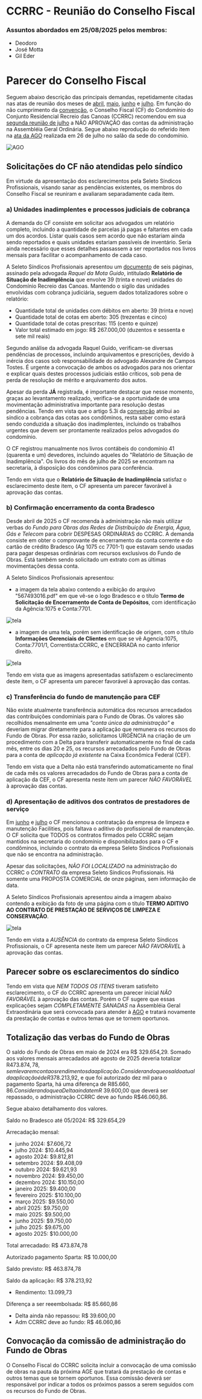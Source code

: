# CCRRC - Reunião do Conselho Fiscal

### Assuntos abordados em 25/08/2025 pelos membros:

- Deodoro
- José Motta
- Gil Eder

# Parecer do Conselho Fiscal

Seguem abaixo descrição das principais demandas, repetidamente citadas nas atas de reunião dos meses de [abril](https://github.com/recreiocanoas/cf/blob/main/2025.04.12.cf.reuniao.md), [maio](https://github.com/recreiocanoas/cf/blob/main/2025.05.17.cf.reuniao.md), [junho](https://github.com/recreiocanoas/cf/blob/main/2025.06.16.cf.reuniao.md) e [julho](https://github.com/recreiocanoas/cf/blob/main/2025.07.14.cf.reuniao.md). Em função do não cumprimento da [convenção](https://github.com/recreiocanoas/cf/blob/main/convencao.pdf), o Conselho Fiscal (CF) do Condomínio do Conjunto Residencial Recreio das Canoas (CCRRC) recomendou em sua [segunda reunião de julho](https://github.com/recreiocanoas/cf/blob/main/2025.07.22.cf.reuniao.md) a NÃO APROVAÇÃO das contas da administração na Assembléia Geral Ordinária. Segue abaixo reprodução do referido item na [ata da AGO](https://github.com/recreiocanoas/cf/blob/main/2025.07.26.ago.ata.pdf) realizada em 26 de julho no salão da sede do condomínio.

![AGO](2025.07.26.crrc.ago.contas.png)

## Solicitações do CF não atendidas pelo síndico

Em virtude da apresentação dos esclarecimentos pela Seleto Síndicos Profissionais, visando sanar as pendências existentes, os membros do Conselho Fiscal se reuniram e avaliaram separadamente cada item.

### a) Unidades inadimplentes e processos judiciais de cobrança

A demanda do CF consiste em solicitar aos advogados um relatório completo, incluindo a quantidade de parcelas já pagas e faltantes em cada um dos acordos. Listar quais casos sem acordo que não estariam ainda sendo reportados e quais unidades estariam passíveis de inventário. Seria ainda necessário que esses detalhes passassem a ser reportados nos livros mensais para facilitar o acompanhamento de cada caso.

A Seleto Síndicos Profissionais apresentou um [documento](https://github.com/recreiocanoas/cf/blob/main/2025.08.25.cf.reuniao/WhatsApp-inadimplentes.pdf) de seis páginas, assinado pela advogada *Raquel da Mota Guido*, intitulado **Relatório de Situação de Inadimplência** que envolve 39 (trinta e nove) unidades do Condomínio Recreio das Canoas. Mantendo o sigilo das unidades envolvidas com cobrança judiciária, seguem dados totalizadores sobre o relatório:

- Quantidade total de unidades com débitos em aberto: 39 (trinta e nove)
- Quantidade total de cotas em aberto: 305 (trezentas e cinco)
- Quantidade total de cotas prescritas: 115 (cento e quinze)
- Valor total estimado em jogo: R$ 267.000,00 (duzentos e sessenta e sete mil reais)

Segundo análise da advogada Raquel Guido, verificam-se diversas pendências de processos, incluindo arquivamentos e prescrições, devido à inércia dos casos sob responsabilidade do advogado Alexandre de Campos Tostes. É urgente a convocação de ambos os advogados para nos orientar e explicar quais destes processos judiciais estão críticos, sob pena de perda de resolução de mérito e arquivamento dos autos.

Apesar da perda **JÁ** registrada, é importante destacar que nesse momento, graças ao levantamento realizado, verifica-se a oportunidade de uma movimentação administrativa importante para resolução destas pendências. Tendo em vista que o artigo 5.3i da [convenção](https://github.com/recreiocanoas/cf/blob/main/convencao.pdf) atribui ao síndico a cobrança das cotas aos condôminos, resta saber como estará sendo conduzida a situação dos inadimplentes, incluindo os trabalhos urgentes que devem ser prontamente realizados pelos advogados do condomínio.

O CF registrou manualmente nos livros contábeis do condomínio 41 (quarenta e um) devedores, incluindo aqueles do "Relatório de Situação de Inadimplência". Os livros do mês de julho de 2025 se encontram na secretaria, à disposição dos condôminos para conferência.

Tendo em vista que o **Relatório de Situação de Inadimplência** satisfaz o esclarecimento deste item, o CF apresenta um parecer favorável à aprovação das contas.

### b) Confirmação encerramento da conta Bradesco

Desde abril de 2025 o CF recomenda à administração não mais utilizar verbas do *Fundo para Obras das Redes de Distribuição de Energia, Água, Gás e Telecom* para cobrir DESPESAS ORDINÁRIAS do CCRRC. A demanda consiste em obter o comprovante de encerramento da conta corrente e do cartão de crédito Bradesco (Ag 1075 cc 7701-1) que estavam sendo usadas para pagar despesas ordinárias com recursos exclusivos do Fundo de Obras. Está também sendo solicitado um extrato com as últimas movimentações dessa conta.

A Seleto Síndicos Profissionais apresentou:
- a imagem da tela abaixo contendo a exibição do arquivo "567493016.pdf" em que vê-se o logo Bradesco e o título **Termo de Solicitação de Encerramento de Conta de Depósitos**, com identificação da Agência:1075 e Conta:7701.

![tela](https://github.com/recreiocanoas/cf/blob/main/2025.08.25.cf.reuniao/WhatsApp-image-3.jpeg)

- a imagem de uma tela, porém sem identificação de origem, com o título **Informações Gerenciais de Clientes** em que se vê Agencia:1075, Conta:7701/1, Correntista:CCRRC, e ENCERRADA no canto inferior direito.

![tela](https://github.com/recreiocanoas/cf/blob/main/2025.08.25.cf.reuniao/WhatsApp-image-2.jpeg)

Tendo em vista que as imagens apresentadas satisfazem o esclarecimento deste item, o CF apresenta um parecer favorável à aprovação das contas.

### c) Transferência do fundo de manutenção para CEF

Não existe atualmente transferência automática dos recursos arrecadados das contribuições condominiais para o Fundo de Obras. Os valores são recolhidos mensalmente em uma *"conta única da administração"* e deveriam migrar diretamente para a aplicação que remunera os recursos do Fundo de Obras. Por essa razão, solicitamos URGÊNCIA na criação de um procedimento com a Delta para transferir automaticamente no final de cada mês, entre os dias 20 e 25, os recursos arrecadados pelo Fundo de Obras para a conta de *aplicação já existente* na Caixa Econômica Federal (CEF).

Tendo em vista que a Delta não está transferindo automaticamente no final de cada mês os valores arrecadados do Fundo de Obras para a conta de aplicação da CEF, o CF apresenta neste item um parecer *NÃO FAVORÀVEL* à aprovação das contas.

### d) Apresentação de aditivos dos contratos de prestadores de serviço

Em [junho](https://github.com/recreiocanoas/cf/blob/main/2025.06.16.cf.reuniao.md) e [julho](https://github.com/recreiocanoas/cf/blob/main/2025.07.14.cf.reuniao.md) o CF mencionou a contratação da empresa de limpeza e manutenção Facilities, pois faltava o aditivo do profissional de manutenção. O CF solicita que TODOS os contratos firmados pelo CCRRC sejam mantidos na secretaria do condomínio e disponibilizados para o CF e condôminos, incluindo o contrato da empresa Seleto Síndicos Profissionais que não se encontra na administração.

Apesar das solicitações, *NÃO FOI LOCALIZADO* na administração do CCRRC o *CONTRATO* da empresa Seleto Síndicos Profissionais. Há somente uma PROPOSTA COMERCIAL de onze páginas, sem informação de data.

A Seleto Síndicos Profissionais apresentou ainda a imagem abaixo contendo a exibição da foto de uma página com o título **TERMO ADITIVO AO CONTRATO DE PRESTAÇÃO DE SERVIÇOS DE LIMPEZA E CONSERVAÇÃO**.

![tela](https://github.com/recreiocanoas/cf/blob/main/2025.08.25.cf.reuniao/WhatsApp-image-1.jpeg)

Tendo em vista a *AUSÊNCIA* do contrato da empresa Seleto Síndicos Profissionais, o CF apresenta neste item um parecer *NÃO FAVORÀVEL* à aprovação das contas.

## Parecer sobre os esclarecimentos do síndico

Tendo em vista que *NEM TODOS OS ITENS* tiveram satisfeito esclarecimento, o CF do CCRRC apresenta um parecer inicial *NÃO FAVORÁVEL* à aprovação das contas. Porém o CF sugere que essas explicações sejam *COMPLETAMENTE SANADAS* na Assembléia Geral Extraordinária que será convocada para atender à [AGO](https://github.com/recreiocanoas/cf/blob/main/2025.07.26.ago.ata.pdf) e tratará novamente da prestação de contas e outros temas que se tornem oportunos.

## Totalização das verbas do Fundo de Obras

O saldo do Fundo de Obras em maio de 2024 era R$ 329.654,29. Somado aos valores mensais arrecadados até agosto de 2025 deveria totalizar R$473.874,78, sem levar em conta os rendimentos da aplicação. Considerando que o saldo atual da aplicação é de R$378.213,92, e que foi autorizado dez mil para o pagamento Sparta, há uma diferença de R$85.660,86. Considerando que a Delta ainda tem R$ 39.600,00 que deverá ser repassado, o administração CCRRC deve ao fundo R$46.060,86.

Segue abaixo detalhamento dos valores.

Saldo no Bradesco até 05/2024:        R$ 329.654,29

Arrecadação mensal:
- junho 2024:       $7.606,72
- julho 2024:      $10.445,94
- agosto 2024:      $9.812,81
- setembro 2024:    $9.408,09
- outubro 2024:     $9.621,93
- novembro 2024:    $9.450,00
- dezembro 2024:   $10.150,00
- janeiro 2025:     $9.400,00
- fevereiro 2025:  $10.100,00
- março 2025:       $9.550,00
- abril 2025:       $9.750,00
- maio 2025:        $9.500,00
- junho 2025:       $9.750,00
- julho 2025:       $9.675,00
- agosto 2025:     $10.000,00

Total arrecadado:               R$ 473.874,78

Autorizado pagamento Sparta:    R$  10.000,00

Saldo previsto:                 R$ 463.874,78

Saldo da aplicação:             R$ 378.213,92
- Rendimento:       13.099,73

Diferença a ser reeembolsada:   R$  85.660,86
- Delta ainda não repassou:     R$  39.600,00
- Adm CCRRC deve ao fundo:      R$  46.060,86

## Convocação da comissão de administração do Fundo de Obras

O Conselho Fiscal do CCRRC solicita incluir a convocação de uma comissão de obras na pauta da próxima AGE que tratará da prestação de contas e outros temas que se tornem oportunos. Essa comissão deverá ser responsável por indicar a todos os próximos passos a serem seguidos com os recursos do Fundo de Obras.
